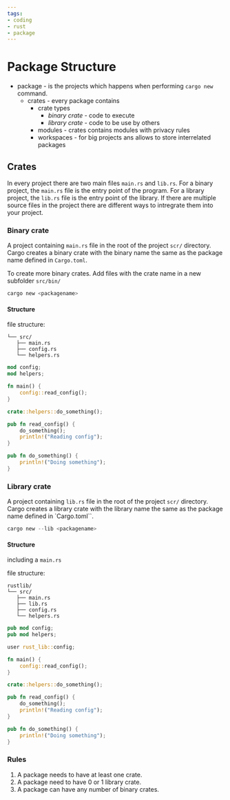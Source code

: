 ```yaml
---
tags:
- coding
- rust
- package
---
```

# Package Structure

- package - is the projects which happens when performing `cargo new` command.
    - crates - every package contains
        - crate types
            - _binary crate_ - code to execute
            - _library crate_ - code to be use by others
        - modules - crates contains modules with privacy rules
        - workspaces - for big projects ans allows to store interrelated packages

## Crates

In every project there are two main files `main.rs` and `lib.rs`. For a binary project, the `main.rs` file is the entry point of the program. For a library project, the `lib.rs` file is the entry point of the library. If there are multiple source files in the project there are different ways to intregrate them into your project.

### Binary crate

A project containing `main.rs` file in the root of the project `scr/` directory. Cargo creates a binary crate with the binary name the same as the package name defined in `Cargo.toml`.

To create more binary crates. Add files with the crate name in a new subfolder `src/bin/`

``` rust
cargo new <packagename>
```

#### Structure

file structure:

```
└── src/
   ├── main.rs
   ├── config.rs
   └── helpers.rs
```

```rust title="main.rs"
mod config;
mod helpers;

fn main() {
    config::read_config();
}
```

```rust title="config.rs"
crate::helpers::do_something();

pub fn read_config() {
    do_something();
    println!("Reading config");
}
```

```rust title="helpers.rs"
pub fn do_something() {
    println!("Doing something");
}
```

### Library crate

A project containing `lib.rs` file in the root of the project `scr/` directory. Cargo creates a library crate with the library name the same as the package name defined in `Cargo.toml``.

``` rust
cargo new --lib <packagename>
```

#### Structure

including a `main.rs`

file structure:

```
rustlib/
└── src/
   ├── main.rs
   ├── lib.rs
   ├── config.rs
   └── helpers.rs
```

```rust title="lib.rs"
pub mod config;
pub mod helpers;
```

```rust title="main.rs"
user rust_lib::config;

fn main() {
    config::read_config();
}
```

```rust title="config.rs"
crate::helpers::do_something();

pub fn read_config() {
    do_something();
    println!("Reading config");
}
```

```rust title="helpers.rs"
pub fn do_something() {
    println!("Doing something");
}
```

### Rules

1. A package needs to have at least one crate.
2. A package need to have 0 or 1 library crate.
3. A package can have any number of binary crates.
